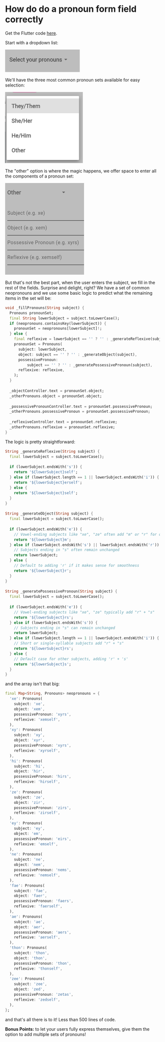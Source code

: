 # How do do a pronoun form field correctly

Get the Flutter code [here](pronouns.dart).

Start with a dropdown list:

![Image of an unselected dropdown list](dropdown.png)

We'll have the three most common pronoun sets available for easy selection:

![Image of a dropdown list with 4 items](list-items.png)

The "other" option is where the magic happens, we offer space to enter all the components of a pronoun set:

![Image of a dropdown with "other" selected and a list of text boxes"](other-option.png)

But that's not the best part, when the user enters the subject, we fill in the rest of the fields. Surprise and delight, right? We have a set of common neopronouns and we use some basic logic to predict what the remaining items in the set will be:

```dart
void _fillPronouns(String subject) {
  Pronouns pronounSet;
  final String lowerSubject = subject.toLowerCase();
  if (neopronouns.containsKey(lowerSubject)) {
    pronounSet = neopronouns[lowerSubject]!;
  } else {
    final reflexive = lowerSubject == '' ? '' : _generateReflexive(subject);
    pronounSet = Pronouns(
      subject: lowerSubject,
      object: subject == '' ? '' : _generateObject(subject),
      possessivePronoun:
          subject == '' ? '' : _generatePossessivePronoun(subject),
      reflexive: reflexive,
    );
  }

  _objectController.text = pronounSet.object;
  _otherPronouns.object = pronounSet.object;

  _possessivePronounController.text = pronounSet.possessivePronoun;
  _otherPronouns.possessivePronoun = pronounSet.possessivePronoun;

  _reflexiveController.text = pronounSet.reflexive;
  _otherPronouns.reflexive = pronounSet.reflexive;
}
```

The logic is pretty straightforward:
```dart
String _generateReflexive(String subject) {
  final lowerSubject = subject.toLowerCase();

  if (lowerSubject.endsWith('s')) {
    return '${lowerSubject}self';
  } else if (lowerSubject.length == 1 || lowerSubject.endsWith('i')) {
    return '${lowerSubject}erself';
  } else {
    return '${lowerSubject}self';
  }
}

String _generateObject(String subject) {
  final lowerSubject = subject.toLowerCase();

  if (lowerSubject.endsWith('e')) {
    // Vowel-ending subjects like "xe", "ze" often add "m" or "r" for object forms
    return '${lowerSubject}m';
  } else if (lowerSubject.endsWith('s') || lowerSubject.endsWith('r')) {
    // Subjects ending in "s" often remain unchanged
    return lowerSubject;
  } else {
    // Default to adding 'r' if it makes sense for smoothness
    return '${lowerSubject}r';
  }
}

String _generatePossessivePronoun(String subject) {
  final lowerSubject = subject.toLowerCase();

  if (lowerSubject.endsWith('e')) {
    // Vowel-ending subjects like "xe", "ze" typically add "r" + "s"
    return '${lowerSubject}rs';
  } else if (lowerSubject.endsWith('s')) {
    // Subjects ending in "s" can remain unchanged
    return lowerSubject;
  } else if (lowerSubject.length == 1 || lowerSubject.endsWith('i')) {
    // Short or single-syllable subjects add "r" + "s"
    return '${lowerSubject}rs';
  } else {
    // Default case for other subjects, adding 'r' + 's'
    return '${lowerSubject}s';
  }
}
```

and the array isn't that big:
```dart
final Map<String, Pronouns> neopronouns = {
  'xe': Pronouns(
    subject: 'xe',
    object: 'xem',
    possessivePronoun: 'xyrs',
    reflexive: 'xemself',
  ),
  'xy': Pronouns(
    subject: 'xy',
    object: 'xyr',
    possessivePronoun: 'xyrs',
    reflexive: 'xyrself',
  ),
  'hi': Pronouns(
    subject: 'hi',
    object: 'hir',
    possessivePronoun: 'hirs',
    reflexive: 'hirself',
  ),
  'ze': Pronouns(
    subject: 'ze',
    object: 'zir',
    possessivePronoun: 'zirs',
    reflexive: 'zirself',
  ),
  'ey': Pronouns(
    subject: 'ey',
    object: 'em',
    possessivePronoun: 'eirs',
    reflexive: 'emself',
  ),
  'ne': Pronouns(
    subject: 'ne',
    object: 'nem',
    possessivePronoun: 'nems',
    reflexive: 'nemself',
  ),
  'fae': Pronouns(
    subject: 'fae',
    object: 'faer',
    possessivePronoun: 'faers',
    reflexive: 'faerself',
  ),
  'ae': Pronouns(
    subject: 'ae',
    object: 'aer',
    possessivePronoun: 'aers',
    reflexive: 'aerself',
  ),
  'thon': Pronouns(
    subject: 'thon',
    object: 'thon',
    possessivePronoun: 'thon',
    reflexive: 'thonself',
  ),
  'zee': Pronouns(
    subject: 'zee',
    object: 'zed',
    possessivePronoun: 'zetas',
    reflexive: 'zedself',
  ),
};
```

and that's all there is to it! Less than 500 lines of code.

**Bonus Points:** to let your users fully express themselves, give them the option to add multiple sets of pronouns!
